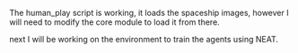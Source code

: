 The human_play script is working, it loads the spaceship images, however I will need to modify the core module to load it from there.

next I will be working on the environment to train the agents using NEAT.